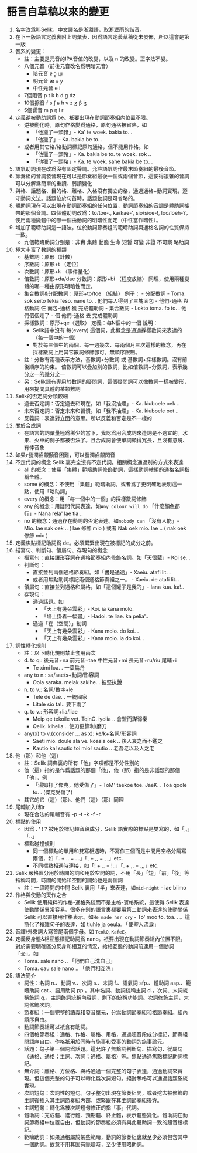 # 語言自草稿以來的變更

1. 名字改爲叫Selik，中文譯名是淅灕語，取淅瀝雨的諧音。
2. 在下一版語言定義裏附上詞彙表，因爲語言定義草稿從未發佈，所以這會是第一版
3. 音系的變更：
    * 註：主要是元音的IPA音值的改變，以及 n 的改變。正字法不變。
    - 八個元音（前後元音改名爲明暗元音）
      - 暗元音 ɐ ɔ̝̜ ɯ̹ 
      - 明元音 æ ə y̜ 
      - 中性元音 e i  
    - 7個阻音 p t k b d ɡ dz 
    - 10個擦音 f s ʃ ɕ h v z ʒ β ɮ 
    - 5個響音 m ɲ ŋ l r
4. 定義逆被動助詞爲 be。衹要出現在動詞節奏組內位置不限。
    - 逆被動化時，原句作格變爲通格，原句通格被省略，如
        - 「他獵了一頭豬」- Ka' te woek. bakia to. .
        - 「他獵了」- Ka. bakia be to. .
    - 或者用其它格/格動詞標記原句通格，但不能用作格。如
        - 「他獵了一頭豬」- Ka. bakia be to. te woek. sok .. 
        - 「他獵了一頭豬」- Ka. te woek. sahe bakia be to. .
5. 語氣助詞現在改爲沒有固定聲調。允許語氣詞作最末節奏組的最後音節。
6. 節奏組的音調發音現在可以是節奏組最後一個或兩個音節，這使得複雑的音調可以分解爲簡單的重讀、弱讀變化
7. 與格、話題格、目的格、離格、入格沒有獨立的格，通過通格+動詞實現，遵守動詞文法。話題位於句首時，話題動詞是可省略的。
8. 體助詞現在可以出現在動詞節奏組的任何位置，動詞節奏組的音調是體助詞攜帶的那個音調。四個體助詞改爲：to/toe-., ka/kae-', sio/sioe-!, loo/loeh-?，使用兩種變體中的哪一個由動詞的明暗性而定（中性當作暗性）。
9.  増加了範疇助詞這一語法。位於動詞節奏组的範疇助詞與通格名詞的性質保持一致。
    * 九個範疇助詞分别是：非實 集體 動態 生命 短暫 可變 非證 不可察 略助詞
10. 極大丰富了數詞的種類
    - 基數詞：原形（計數）
    - 序數詞：原形+t （定位）
    - 次數詞：原形+k （事件量化）
    - 倍數詞：原形+da/dae
      分數詞：原形+bi （程度放縮）
        同理，使用兩種變體的哪一種由原形明暗性而定。
    - 集合數詞&分配數詞：原形+to/toe （組結）
        例子： 
          - 分配數詞
            - Toma. sok seito fekia feso. nane to. . 
                  他們每人得到了三塊面包
            - 他們-通格 與格動詞 仨 面包-通格 獲 完成體助詞
          - 集合數詞
            - Lokto toma. fo to. .
                  他們伵個走了
            - 伵 他們-通格 去 完成體助詞
    - 採樣數詞：原形+qe（選取）
        定義：每N個中的一個
        說明：
        - Selik語中沒有 每(every) 這個詞，此槪念是通過採樣數詞來表達的（每一個中的一個）
        - 對於每三個中的兩個、每一週幾次、每兩個月三次這樣的槪念，再在採樣數詞上用其它數詞修飾卽可。無順序限制。
    * 註：分數有兩種表示方法，基數詞+分數詞 或 基數詞+採樣數詞。沒有前後順序的約束。
        倍數詞可以疊加别的數詞，比如倍數詞+分數詞，表示幾分之一的幾分之一
    * 另：Selik語有專用於數詞的疑問詞，這個疑問詞可以像數詞一樣被變形，用來提問具體的某類數詞
11. Selik的否定詞分類較細
    - 過去否定詞：否定過去和現在。如「我沒抽煙」- Ka. kiuboele oek ..
    - 未來否定詞：否定未來和習慣。如「我不抽煙」- Ka. kiuboele oet ..
    - 反義詞：表達對立面的意思。所以反義和否定是不一樣的
12. 關於合成詞
    - 在語言的詞彙量極爲稀少的當下，我認爲用合成詞來造詞是不適宜的。水果、火車的例子都被否決了。且合成詞會使單詞顯得冗長，且沒有意境、有悖音象
13. 如果`r`發濁齒齦顫音困難，可以發濁齒齦閃音
14. 不定代詞的槪念
    Selik 裏完全沒有不定代詞。相關槪念通過别的方式來表達
    - all 的槪念：使用「集體」範疇助詞修飾動詞，這樣動詞轄領的通格名詞指稱全體。
    - some 的槪念：不使用「集體」範疇助詞。或者爲了更明確地表明這一點，使用「略助詞」
    - every 的槪念：用「每一個中的一個」的採樣數詞修飾
    - any 的槪念：用疑問代詞表達。如`Any colour will do` 「什麼顏色都行」- Nana rela' lae tia  ..  
    - no 的槪念：通過存在動詞的否定表達。如`nobody can` 「沒有人能」- Mio. lae nak oek .. ( lae 修飾 mio ) 或者 Nak oek mio. lae .. ( nak oek 修飾 mio )
15. 定義焦點標記助詞爲 de。必須緊緊出現在被標記的成分之前。
16. 描寫句、判斷句、領屬句、存現句的槪念
    - 描寫句：直接讓形容詞在通格節奏組內修飾名詞。如「天很藍」- Koi se. .
    - 判斷句：
        - 直接並列兩個通格節奏組。如「書是通途」- Xaeiu. atafi lit. .
        - 或者用焦點助詞標記兩個通格節奏組之一。 - Xaeiu. de atafi lit. .
    - 領屬句：直接並列通格和屬格。如「這個罐子是我的」- Iana kua. ka!..
    - 存現句：
        - 通過話題。如
          - 「天上有幾朵雲彩」- Koi. ia kana molo.
          - 「墻上掛着一幅畫」- Hadoi. te liae. ka pelia'..
        - 通過「在（空間）」動詞
          - 「天上有幾朵雲彩」- Kana molo. do koi. .
          - 「天上有幾朵雲彩」- Kana molo. ia do koi. .
17. 詞性轉化規則
    * 註：以下轉化規則禁止套用兩次
    - d. to q.: 後元音+na 前元音+tae 中性元音+mi 長元音+ru/riu 尾輔+i
      * Te ximi loa. .  一葉扁舟  
    - any to n.: sa/sae/s+動詞/形容詞
      * Oola saraka. melak sakihe. .  披堅执銳
    - n. to v.: 名詞/數字+le
      * Tele de dae. . 一統國家
      * Litale sio ta!.. 要下雨了
    - q. to v.: 形容詞+lia/liae
      * Meip qe tekoile vet. TqinG. iyolia ..  會盟而謀弱秦
      * Qelik. kihelia .. 使刀更鋒利/磨刀
    - any(x) to v.(consider ... as x): ke/k+名詞/形容詞
      * Saeti mio. doule ala ve. koasia oek ..  後人哀之而不鑑之
      * Kautio ka! sautio toi mio! sautio ..  老吾老以及人之老
18. 他（那）和他（這）
    * 註：Selik 詞典裏的所有「他」字項都是不分性别的
    - 他（這）指的是作爲話題的那個「他」，他（那）指的是非話題的那個「他」，例
      - 「湯姆打了傑克，他受傷了」- ToM' taekoe toe. JaeK. . Toa qoole to. . (傑克受傷了)
    - 其它的它（這）（那）、他們（這）（那）同理
19. 尾輔加入f和r
    * 現在合法的尾輔音有 -p -t -k -f -r
20. 標點的使用
    * 因爲 . ' ! ? 被用於標記超音段成分，Selik 語實際的標點是雙寫的，如「,,」「..」
    * 標點碰撞規則
      -  同一個標點的單用和雙寫相遇時，不寫作三個而是中間用空格分隔寫兩個，如「. + .. = . .」「, + ,, = , ,」etc.
      -  不同標點相遇時連接，如「! + .. = !..」「. + ,, = .,,」etc.
21. Selik 嚴格區分用於時間的詞和用於空間的詞，不用「長」「短」「前」「後」等指稱時間，時間的開始和空間的開始也是兩個詞
    * 註：一段時間的中間 Selik 裏用「半」來表達，如`mid-night` - iae biimo
22. 作格與使動的天作之合
    * Selik 使用純粹的作格-通格系統而不是主格-賓格系統，這使得 Selik 表達使動關係異常容易。很多在别的語言裏都要用第二動詞來表達的使動關係 Selik 可以直接用作格表示。如`He made her cry` - To' moo to. toa. . 。這簡化了複雑句子的表達，如 tiuhle ja oeula. 「使聖人流淚」
23. 音譯/外來詞大寫首尾兩個字母。如 `TcokO`, `KafeE`。
24. 定義反身態&相互態標記助詞爲 nano。衹要出現在動詞節奏組內位置不限。
    對於需要明確區分反身和相互的情況，給相互態的動詞前連用一個動詞「交」。如
    * Toma. sale nano ..  「他們自己洗自己」
    * Toma. qau sale nano ..  「他們相互洗」
25. 語法簡介
    - 詞性：名詞 n.、動詞 v.、次詞 s.、末詞 f.、語氣詞 sfp.、體助詞 asp.、範疇助詞 cat.、語用助詞 pp.。其中名詞、動詞統稱主詞 d.，次詞、末詞統稱飾詞 q.，主詞飾詞統稱內容詞，剩下的統稱功能詞。次詞修飾主詞，末詞修飾次詞。
    - 節奏組：一個完整的語義和發音單元，分爲動詞節奏組和格節奏組。組內語序自由。
    - 動詞節奏組可以衹含有助詞。
    - 四個格節奏組：通格、作格、屬格、用格，通過超音段成分標記，節奏組間語序自由。作格衹用於同時有施事和受事的動詞的施事論元。
    - 話題：句子第一個詞爲話題。這允許了無繫詞判斷句、描寫句、從屬句（通格、通格；主詞、次詞；通格、屬格）等。焦點通過焦點標記助詞標記。
    - 無介詞：離格、方位格、與格通過一個完整的句子表達，通過動詞來實現。但這個完整的句子可以轉化爲次詞短句。絕對奪格可以通過話題系統實現。
    - 次詞短句：次詞性的短句。句子整句出現在節奏組間，或者挖去被修飾的主詞後插入其主詞節奏組内部，或緊跟在其主詞節奏組後方。
    - 主詞短句：轉化爲被次詞短句修正的指「事」代詞。
    - 體助詞：完成體、進行體、預期體、終止體，表示體態變化。體助詞在動詞節奏組中位置自由，但動詞的節奏組必須有與此體助詞一致的超音段標記。
    - 範疇助詞：如果通格屬於某些範疇，動詞的節奏組裏就至少必須包含其中一個助詞。故意不用其固有範疇時，至少使用略助詞。